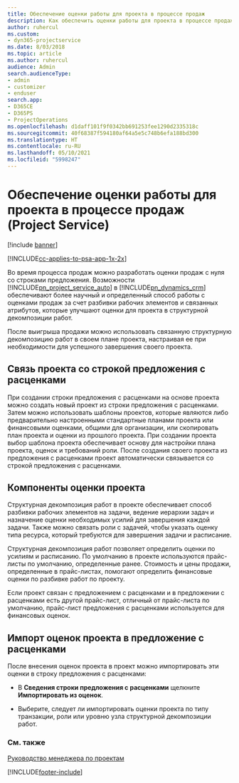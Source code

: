 ```yaml
---
title: Обеспечение оценки работы для проекта в процессе продаж
description: Как обеспечить оценки работы для проекта в процессе продаж в Project Service
author: ruhercul
ms.custom:
- dyn365-projectservice
ms.date: 8/03/2018
ms.topic: article
ms.author: ruhercul
audience: Admin
search.audienceType:
- admin
- customizer
- enduser
search.app:
- D365CE
- D365PS
- ProjectOperations
ms.openlocfilehash: d1daff101f9f0342bb691253fee1290d2335318c
ms.sourcegitcommit: 40f68387f594180af64a5e5c748b6efa188bd300
ms.translationtype: HT
ms.contentlocale: ru-RU
ms.lasthandoff: 05/10/2021
ms.locfileid: "5998247"
---
```

# <a name="provide-work-estimates-for-a-project-during-the-sales-process-project-service"></a>Обеспечение оценки работы для проекта в процессе продаж (Project Service)

[!include [banner](../includes/psa-now-project-operations.md)]

[!INCLUDE[cc-applies-to-psa-app-1x-2x](../includes/cc-applies-to-psa-app-1x-2x.md)]

Во время процесса продаж можно разработать оценки продаж с нуля со строками предложения. Возможности [!INCLUDE[pn_project_service_auto](../includes/pn-project-service-auto.md)] в [!INCLUDE[pn_dynamics_crm](../includes/pn-dynamics-crm.md)] обеспечивают более научный и определенный способ работы с оценками продаж за счет разбивки рабочих элементов и связанных атрибутов, которые улучшают оценки для проекта в структурной декомпозиции работ.  
  
 После выигрыша продажи можно использовать связанную структурную декомпозицию работ в своем плане проекта, настраивая ее при необходимости для успешного завершения своего проекта.  
  
## <a name="link-a-project-to-a-quote-line"></a>Связь проекта со строкой предложения с расценками  
 При создании строки предложения с расценками на основе проекта можно создать новый проект из строки предложения с расценками. Затем можно использовать шаблоны проектов, которые являются либо предварительно настроенными стандартные планами проекта или финансовыми оценками, общими для организации, или скопировать план проекта и оценки из прошлого проекта. При создании проекта выбор шаблона проекта обеспечивает основу для настройки плана проекта, оценок и требований роли. После создания своего проекта из предложения с расценками проект автоматически связывается со строкой предложения с расценками.  
  
## <a name="project-estimate-components"></a>Компоненты оценки проекта  
 Структурная декомпозиция работ в проекте обеспечивает способ разбивки рабочих элементов на задачи, ведение иерархии задач и назначение оценки необходимых усилий для завершения каждой задачи. Также можно связать роли с задачей, чтобы указать оценку типа ресурса, который требуются для завершения задачи и расписание.  
  
 Структурная декомпозиция работ позволяет определить оценки по усилиям и расписанию. По умолчанию в проекте используются прайс-листы по умолчанию, определенные ранее. Стоимость и цены продажи, определенные в прайс-листах, помогают определить финансовые оценки по разбивке работ по проекту.  
  
 Если проект связан с предложением с расценками и в предложении с расценками есть другой прайс-лист, отличный от прайс-листа по умолчанию, прайс-лист предложения с расценками используется для финансовых оценок.  
  
## <a name="import-estimates-from-a-project-into-a-quote"></a>Импорт оценок проекта в предложение с расценками  
 После внесения оценок проекта в проект можно импортировать эти оценки в строку предложения с расценками:  
  
-   В **Сведения строки предложения с расценками** щелкните **Импортировать из оценок**. 

-   Выберите, следует ли импортировать оценки проекта по типу транзакции, роли или уровню узла структурной декомпозиции работ.  
  
### <a name="see-also"></a>См. также  
 [Руководство менеджера по проектам](../psa/project-manager-guide.md)


[!INCLUDE[footer-include](../includes/footer-banner.md)]